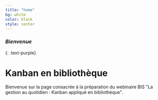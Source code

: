 ```yaml
---
title: "home"
bg: white
color: black
style: center
---
```


### *Bienvenue*
{: .text-purple}

# Kanban en bibliothèque

Bienvenue sur la page consacrée à la préparation du webinaire BIS "La gestion au quotidien : Kanban appliqué en bibliothèque".
